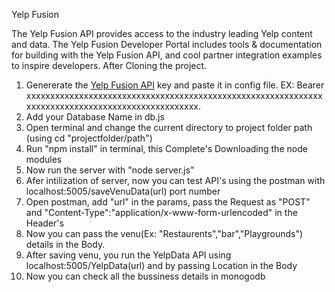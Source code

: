 Yelp Fusion

The Yelp Fusion API provides access to the industry leading Yelp content and data. The Yelp Fusion Developer Portal includes tools & documentation for building with the Yelp Fusion API, and cool partner integration examples to inspire developers.
After Cloning the project.
 

1. Genererate the [Yelp Fusion API](https://www.yelp.com/developers/documentation/v3/authentication) key  and paste it in config file.
    EX: Bearer xxxxxxxxxxxxxxxxxxxxxxxxxxxxxxxxxxxxxxxxxxxxxxxxxxxxxxxxxxxxxxxxxxxxxxxxxxxxxxxxxxxxxxxxxxxxxxxxxx.
2. Add your Database Name in db.js
3. Open terminal and change the current directory to project folder path (using  cd "projectfolder/path")
4. Run "npm install" in terminal, this Complete's Downloading the node modules
5. Now run the server with "node server.js"
6. Afer intilization of server, now you can test API's using the postman with localhost:5005/saveVenuData(url) port number 
7. Open postman, add "url" in the params, pass the Request as "POST"  and "Content-Type":"application/x-www-form-urlencoded" in the Header's
8. Now you can pass the venu(Ex: "Restaurents","bar","Playgrounds") details  in the Body.
9. After saving venu, you run the YelpData API using localhost:5005/YelpData(url) and  by passing Location in the Body
10. Now you can check all the bussiness details in monogodb
